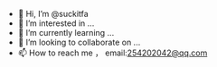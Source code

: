 - 👋 Hi, I’m @suckitfa
- 👀 I’m interested in ...
- 🌱 I’m currently learning ...
- 💞️ I’m looking to collaborate on ...
- 📫 How to reach me ， email:254202042@qq.com

<!---
suckitfa/suckitfa is a ✨ special ✨ repository because its `README.md` (this file) appears on your GitHub profile.
You can click the Preview link to take a look at your changes.
--->

